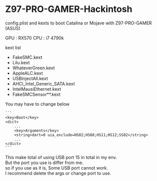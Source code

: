 # Z97-PRO-GAMER-Hackintosh
config.plist and kexts to boot Catalina or Mojave with Z97-PRO-GAMER (ASUS)

GPU : RX570
CPU : i7 4790k

kext list  
* FakeSMC.kext
* Lilu.kext
* WhateverGreen.kext
* AppleALC.kext
* USBInjectAll.kext
* AHCI_Intel_Generic_SATA.kext
* IntelMausiEthernet.kext
* FakeSMCSensor**.kext

You may have to change below  

    ```
    <key>Boot</key>
	<dict>
        ...
		<key>Arguments</key>
		<string>dart=0 uia_exclude=HS02;HS08;HS11;HS12;SS02</string>
	    ...
	</dict>
    ``` 
This make total of using USB port 15 in total in my env.  
But the port you use is differ from me.  
so if you use as it is, Some USB port cannot work.  
I recommend delete the args or change port to use.

